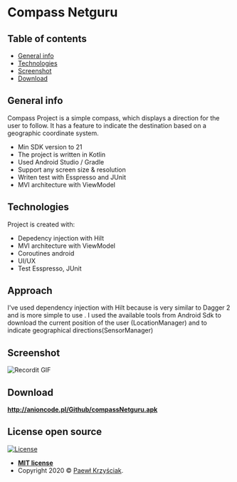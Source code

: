# Compass Netguru
 

## Table of contents
* [General info](#general-info)
* [Technologies](#technologies) 
* [Screenshot](#screenshot) 
* [Download](#download) 
## General info
Compass Project is a simple compass, which displays a direction for the user to follow. It has a feature
to indicate the destination based on a geographic coordinate system.

* Min SDK version to 21
* The project is written in Kotlin 
* Used Android Studio / Gradle
* Support any screen size & resolution
* Writen test with Esspresso and JUnit
* MVI architecture with ViewModel

## Technologies
Project is created with:

* Depedency injection with Hilt
* MVI architecture with ViewModel
* Coroutines android
* UI/UX 
* Test Esspresso, JUnit
## Approach
I've used dependency injection with Hilt because is very similar to Dagger 2 and is more simple to use .  I used the available tools from Android Sdk to download the current position of the user (LocationManager) and to indicate geographical directions(SensorManager)

## Screenshot
![Recordit GIF](https://media.giphy.com/media/Ah52C0yXqDnO2hx43v/giphy.gif)

## Download 
**http://anioncode.pl/Github/compassNetguru.apk**

## License open source 

[![License](http://img.shields.io/:license-mit-blue.svg?style=flat-square)](http://badges.mit-license.org)

- **[MIT license](http://opensource.org/licenses/mit-license.php)**
- Copyright 2020 © <a href="https://github.com/Lukieoo" target="_blank">Paewł Krzyściak</a>.
